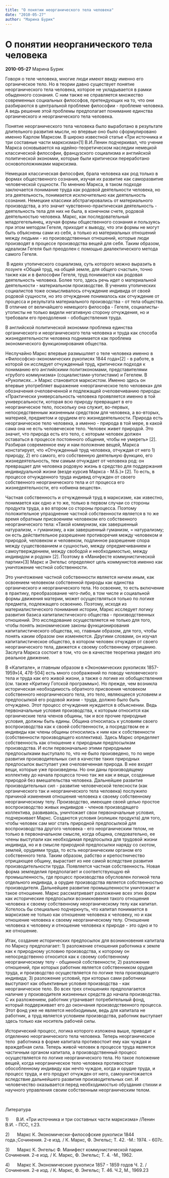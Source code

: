 ```yaml
---
title: "О понятии неорганического тела человека"
date: "2010-05-27"
author: "Марина Бурик"
---
```


# О понятии неорганического тела человека

**2010-05-27** Марина Бурик

Говоря о теле человека, многие люди имеют ввиду именно его органическое тело. Но в теории давно существует понятие неорганического тела человека, которое не укладывается в рамки обыденного сознания. С ним также не справляется множество современных социальных философов, претендующих на то, что они разбираются в центральной проблеме философии - проблеме человека. А ведь решение этой проблемы предполагает понимание единства органического и неорганического тела человека.

Понятие неорганического тела человека было выработано в результате длительного развития мысли, но впервые оно было сформулировано именно Карлом Марксом. В широко известной статье «Три источника и три составные части марксизма»[1] В.И.Ленин подчеркивал, что учение Маркса основывается на идейно-теоретическом наследии немецкой классической философии, французского социализма и английской политической экономии, которые были критически переработано основоположниками марксизма.

Немецкая классическая философия, брала человека как род только в формах общественного сознания, изучая их развитие как саморазвитие человеческой сущности. По мнению Маркса, в таком подходе заключается понимание труда как родовой деятельности человека, но эта деятельность, понимается исключительно как деятельность сознания. Немецкие классики абстрагировались от материального производства, а это значит чувственно-практическая деятельность - деятельность тела для них не была, в конечном счете, родовой деятельностью человека. Маркс, как последовательный младогегельянец, изучая формы общественного сознания и пользуясь при этом методом Гегеля, приходит к выводу, что эти формы не могут быть объяснены сами из себя, а только из материальных отношений между людьми - из производственных отношений, которые люди производят в процессе производства вещей для себя. Таким образом, идеализм Гегеля был преодолен с помощью диалектического метода самого Гегеля.

 В идеях утопического социализма, суть которого можно выразить в лозунге «Общий труд, на общей земле, для общего счастья», точно также как и в философии Гегеля, труд понимается как родовая деятельность человека. Более того, здесь речь идет о материальной деятельности - материальном производстве. В учениях утопических социалистов тоже осмысливалось отчуждение индивида от своей родовой сущности, но это отчуждение понималось как отчуждение от процесса и результата материального производства - от тела общества. В отличие от величайшего немецкого философа - Гегеля, социалисты-утописты не только видели негативную сторону отчуждения, но и требовали его преодоления - обобществления труда.

В английской политической экономии проблема единства органического и неорганического тела человека и труда как способа жизнедеятельности человека поднимается как проблема экономического функционирования общества.

Неслучайно Маркс впервые размышляет о теле человека именно в «Философско-экономических рукописях 1844 года»[2] - в работе, в которой он исследует отчужденный труд, критически подходя к пониманию его английскими политэкономами, представителями «грубого коммунизма» (социалистами-утопистами) и Гегелем. В «Рукописях...» Маркс становится марксистом. Именно здесь он впервые употребляет выражение «неорганическое тело человека» для обозначения очеловеченной и подлежащей очеловечиванию природы: «Практически универсальность человека проявляется именно в той универсальности, которая всю природу превращает в его неорганическое тело, поскольку она служит, во-первых, непосредственным жизненным средством для человека, а во-вторых, материей, предметом и орудием его жизнедеятельности. Природа есть неорганическое тело человека, а именно - природа в той мере, в какой сама она не есть человеческое тело. Человек живет природой. Это значит, что природа есть его тело, с которым человек должен оставаться в процессе постоянного общения, чтобы не умереть» [2]. Разбирая современное ему и нам положение вещей, Маркса констатирует, что «Отчужденный труд человека, отчуждая от него 1) природу, 2) его самого, его собственную деятельную функцию, его жизнедеятельность, тем самым отчуждает от человека род: он превращает для человека родовую жизнь в средство для поддержания индивидуальной жизни (везде курсив Маркса - М.Б.)» [2]. То есть, в процессе отчужденного труда индивид отчужден от своего собственного неорганического тела и от процесса его жизнедеятельности, его «обмена веществ».

Частная собственность и отчужденный труд в марксизме, как известно, понимается как одно и то же, только в первом случаи со стороны продукта труда, а во втором со стороны процесса. Поэтому положительное упразднение частной собственности является в то же время обратным присвоением человеком его собственного неорганического тела: «Такой коммунизм, как завершенный натурализм, = гуманизму, а как завершенный гуманизм, = натурализму; он есть действительное разрешение противоречия между человеком и природой, человеком и человеком, подлинное разрешение спора между существованием и сущностью, между опредмечиванием и самоутверждением, между свободой и необходимостью, между индивидом и родом» [2]. Поэтому в «Манифесте коммунистической партии»[3] Маркс и Энгельс определяют цель коммунистов именно как уничтожение честной собственности.

Это уничтожение частной собственности является ничем иным, как освоением человеком собственной природы как единства органического и неорганического тела. Но освоение, то есть включение в практику, преобразование чего-либо, в том числе и социальной формы движения материи, может осуществляться только по логике предмета, подлежащего освоению. Поэтому, исходя из материалистического понимания истории, Маркс исследует логику развития базиса капиталистического общества - производственных отношений. Это исследование осуществляется не только для того, чтобы понять экономические законы функционирования капиталистического общества, но, главным образом, для того, чтобы понять каким образом они изменяются. Другими словами, он изучал капиталистическое общество, в котором человек отчужден от своего неорганического тела, движется к своему собственному отрицанию. Заслуга Маркса состоит в том, что он в качестве теоретика увидел это реальное движение.

В «Капитале», и главным образом в «Экономических рукописях 1857-1959»[4, 478-504] есть много соображений по поводу человеческого тела и труда как его живой жизни, а также о логике их обобществления (см. также «Критику Готской программы»). Но прежде, чем возникла историческая необходимость обратного присвоения человеком собственного неорганического тела, это тело, являющееся условием и предпосылкой его родовой жизни - труда, должно было быть отчуждено. Этот процесс отчуждения нуждается в объяснении. Ведь первоначальные условия производства, к которым относится как органические тела членов общины, так и все прочие природные условия, должны быть едины. Община относилась к условиям своего воспроизводства как к своей собственности, а посредством ее и индивиды как члены общины относились к ним как к собственности (собственности производящего коллектива). Здесь Маркс определяет собственность как отношение к природным предпосылкам производства. И если первоначально этими природными предпосылками выступало то, что не было произведено, то по мере развития производительных сил в качестве таких природных предпосылок выступает уже очеловеченная природа. В нее входят вещи, которые уже произведены. Но они даны производящему коллективу до начала процесса точно так же как и вещи, созданные природой без вмешательства человека. Дальнейшее развитие производительных сил - развитие человеческой телесности (как органического так и неорганического тела человека) послужило причиной изменения отношения человека к своему собственному неорганическому телу. Производство, имеющее своей целью простое воспроизводство живых индивидов - членов производящего коллектива, развиваясь, уничтожает свои первоначальные условия, подчеркивает Маркс. Создаются условия (излишек продукта) для того, чтобы человек сам мог стать природной предпосылкой для воспроизводства другого человека - его неорганическим телом, не только в первоначальном смысле, когда община, следовательно, ее члены выступали как необходимая предпосылка для трудовой жизни индивида, но и в смысле природной предпосылки наряду со скотом, землей, орудиями труда, то есть неорганическим органом его собственного тела. Таким образом, рабство и крепостничество отрицающее общину, вырастает из нее самой вследствие развития производительности труда. Появляется частная собственность. Новая форма земледелия предполагает и соответствующую ей промышленность, где процесс производства обусловлен логикой тела отдельного индивида, а орудие производства является собственностью производителя. Дальнейшее развитие промышленности уничтожает и такое отношение. Маркс рассматривает разложение всех этих форм как исторические предпосылки возникновения такого отношения человека к своему собственному неорганическому телу как капитал. Хотелось бы специально подчеркнуть, что капитал понимается в марксизме не только как отношение человека к человеку, но и как отношение человека к своему неорганическому телу. Отношение человека к человеку и отношение человека к природе - это одно и то же отношение.

Итак, создание исторических предпосылок для возникновения капитала по Марксу предполагает: 1) разложение отношения работника к земле как к природному условию производства, к которому он непосредственно относится как к своему собственному неорганическому телу - общинной собственности; 2) разложение отношений, при которых работник является собственником орудия труда, и производство осуществляется по логике тела производящего индивида; 3) разложение условий, при которых сами работники выступают как объективные условия производства - как неорганическое тело. Во всех трех отношениях предполагается наличие у производителя жизненных средств до начала производства. С их разложением, работник утрачивает потребительный фонд, который поддерживает его до окончания производственного процесса. Этот фонд уже не является необходимым, ведь для капитала не работник, а труд является условием производства, работник выступает здесь только как носитель рабочей силы.

Исторический процесс, логика которого изложена выше, приводит к отделению неорганического тела человека. Теперь неорганическое тело  работника в форме капитала противостоит ему как чуждая и враждебная сила. Теперь живой человек в процессе труда является частичным органом капитала, а производственный процесс осуществляется по логике неорганического тела. Но такое положение вещей, когда неорганическое тело человека противостоит обособленному индивиду как нечто чуждое, когда и орудие труда, и процесс труда, и его продукт отчужден от него, самоуничтожается вследствие дальнейшего развития производительных сил. И человечество оказывается перед необходимостью обуздания стихии и научного управления своим собственным неорганическим телом.

 

Литература

1)      В.И. «Три источника и три составных части марксизма» /Ленин В.И. - ПСС, т.23.

2)      Маркс К. Экономически-философские рукописи 1844 года.;Сочинения. 2-е изд. / К. Маркс, Ф. Энгельс; Т. 42. -М.: 1974. - 607с.

3)      Маркс К. Энгельс Ф. Манифест коммунистической парии. Сочинения. 2-е изд. / К. Маркс, Ф. Энгельс; Т. 4. -М., 1962.

4)      Маркс К. Экономические рукописи 1857 - 1859 годов Ч. 2. / Сочинения. 2-е изд. / К. Маркс, Ф. Энгельс; Т. 46. Ч.2, М., 1969.23
